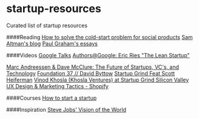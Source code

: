 startup-resources
=================

Curated list of startup resources

####Reading
[How to solve the cold-start problem for social products](http://andrewchen.co/2014/03/27/how-to-solve-the-cold-start-problem-for-social-products/)
[Sam Altman's blog](http://blog.samaltman.com/)
[Paul Graham's essays](http://www.paulgraham.com/articles.html)

####Videos
[Google Talks](https://www.youtube.com/user/AtGoogleTalks/videos)
[Authors@Google: Eric Ries "The Lean Startup"](https://www.youtube.com/watch?v=fEvKo90qBns)

[Marc Andreessen & Dave McClure: The Future of Startups, VC's, and Technology](https://www.youtube.com/watch?v=pLNQZegq7KA&app=desktop)
[Foundation 37 // David Byttow](https://www.youtube.com/watch?feature=player_embedded&v=7PmBk7hgUqg)
[Startup Grind Feat Scott Heiferman](https://www.youtube.com/watch?v=LQI7o3eNx_8&feature=youtu.be&t=25m33s)
[Vinod Khosla (Khosla Ventures) at Startup Grind Silicon Valley](https://www.youtube.com/watch?v=U5J7bd7nzmw)
[UX Design & Marketing Tactics - Shopify](https://www.youtube.com/watch?v=sBDOq5B4nTo)

####Courses
[How to start a startup](https://startupclass.co/course/how-to-start-a-startup)

####Inspiration
[Steve Jobs' Vision of the World](https://www.youtube.com/watch?feature=player_embedded&v=UvEiSa6_EPA)

